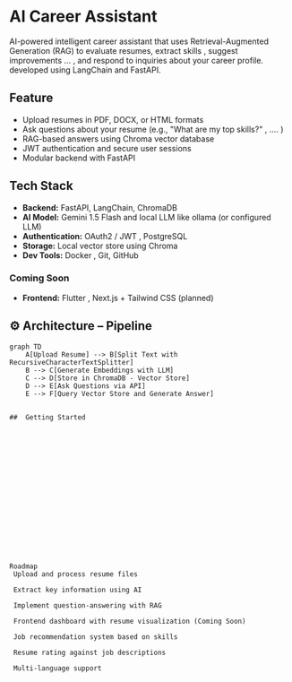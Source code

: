 #  AI Career Assistant

AI-powered intelligent career assistant that uses Retrieval-Augmented Generation (RAG) to evaluate resumes, extract skills , suggest improvements ... , and respond to inquiries about your career profile. developed using LangChain and FastAPI.



##  Feature
-  Upload resumes in PDF, DOCX, or HTML formats
-  Ask questions about your resume (e.g., "What are my top skills?" , .... )
-  RAG-based answers using Chroma vector database
-  JWT authentication and secure user sessions
-  Modular backend with FastAPI

##  Tech Stack
- **Backend:** FastAPI, LangChain, ChromaDB
- **AI Model:** Gemini 1.5 Flash and local LLM like ollama (or configured LLM)
- **Authentication:** OAuth2 / JWT , PostgreSQL
- **Storage:** Local vector store using Chroma
- **Dev Tools:** Docker , Git, GitHub

###  Coming Soon

- **Frontend:** Flutter , Next.js + Tailwind CSS (planned)

## ⚙️ Architecture – Pipeline

```mermaid
graph TD
    A[Upload Resume] --> B[Split Text with RecursiveCharacterTextSplitter]
    B --> C[Generate Embeddings with LLM]
    C --> D[Store in ChromaDB - Vector Store]
    D --> E[Ask Questions via API]
    E --> F[Query Vector Store and Generate Answer]


##  Getting Started


















Roadmap
 Upload and process resume files

 Extract key information using AI

 Implement question-answering with RAG

 Frontend dashboard with resume visualization (Coming Soon)

 Job recommendation system based on skills

 Resume rating against job descriptions

 Multi-language support